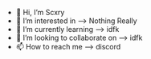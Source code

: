 - 👋 Hi, I’m Scxry
- 👀 I’m interested in --> Nothing Really
- 🌱 I’m currently learning --> idfk
- 💞️ I’m looking to collaborate on --> idfk
- 📫 How to reach me --> discord


